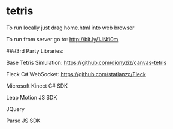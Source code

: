 # tetris
To run locally just drag home.html into web browser

To run from server go to: http://bit.ly/1JNfl0m

###3rd Party Libraries:

Base Tetris Simulation: https://github.com/dionyziz/canvas-tetris

Fleck C# WebSocket: https://github.com/statianzo/Fleck

Microsoft Kinect C# SDK

Leap Motion JS SDK

JQuery

Parse JS SDK
